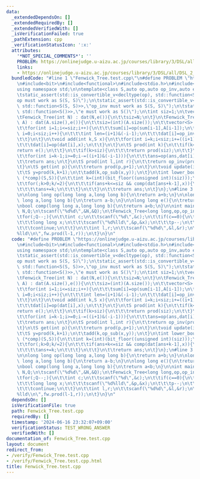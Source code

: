 ```yaml
---
data:
  _extendedDependsOn: []
  _extendedRequiredBy: []
  _extendedVerifiedWith: []
  _isVerificationFailed: true
  _pathExtension: cpp
  _verificationStatusIcon: ':x:'
  attributes:
    '*NOT_SPECIAL_COMMENTS*': ''
    PROBLEM: https://onlinejudge.u-aizu.ac.jp/courses/library/3/DSL/all/DSL_2_B
    links:
    - https://onlinejudge.u-aizu.ac.jp/courses/library/3/DSL/all/DSL_2_B
  bundledCode: "#line 1 \"Fenwick_Tree.test.cpp\"\n#define PROBLEM \"https://onlinejudge.u-aizu.ac.jp/courses/library/3/DSL/all/DSL_2_B\"\
    \n#include<bit>\n#include<functional>\n#include<stdio.h>\n#include<vector>\n\n\
    using namespace std;\n\ntemplate<class S,auto op,auto op_inv,auto e>\nstruct Fenwick_Tree{\n\
    \tstatic_assert(std::is_convertible_v<decltype(op), std::function<S(S, S)>>,\"\
    op must work as S(S, S)\");\n\tstatic_assert(std::is_convertible_v<decltype(op_inv),\
    \ std::function<S(S, S)>>,\"op_inv must work as S(S, S)\");\n\tstatic_assert(std::is_convertible_v<decltype(e),\
    \ std::function<S()>>,\"e must work as S()\");\n\tint siz=1;\n\tvector<S> dat;\n\
    \tFenwick_Tree(int N) : dat(N,e()){\n\t\tsiz=N;\n\t}\n\tFenwick_Tree(vector<S>\
    \ A) : dat(A.size(),e()){\n\t\tsiz=(int)(A.size());\n\t\tvector<S> sum(siz+1,e());\n\
    \t\tfor(int i=1;i<=siz;i++){\n\t\t\tsum[i]=op(sum[i-1],A[i-1]);\n\t\t}\n\t\tfor(int\
    \ i=0;i<siz;i++){\n\t\t\tint len=(i+1)&(-i-1);\n\t\t\tdat[i]=op_inv(sum[i+1],sum[i+1-len]);\n\
    \t\t}\n\t}\n\tvoid add(int k,S x){\n\t\tfor(int i=k;i<siz;i+=((i+1)&(-i-1))){\n\
    \t\t\tdat[i]=op(dat[i],x);\n\t\t}\n\t}\n\tS prod(int k){\n\t\tif(k<=0){\n\t\t\t\
    return e();\n\t\t}\n\t\tif(k>siz){\n\t\t\treturn prod(siz);\n\t\t}\n\t\tS ans=e();\n\
    \t\tfor(int i=k-1;i>=0;i-=((i+1)&(-i-1))){\n\t\t\tans=op(ans,dat[i]);\n\t\t}\n\
    \t\treturn ans;\n\t}\n\tS prod(int l,int r){\n\t\treturn op_inv(prod(r),prod(l));\n\
    \t}\n\tS get(int p){\n\t\treturn prod(p,p+1);\n\t}\n\tvoid update(int k,S x){\n\
    \t\tS y=prod(k,k+1);\n\t\tadd(k,op_sub(x,y));\n\t}\n\tint lower_bound(S x,bool\
    \ (*comp)(S,S)){\n\t\tint k=(int)(bit_floor((unsigned int)(siz)));\n\t\tint ans=0;\n\
    \t\tfor(;k>0;k/=2){\n\t\t\tif(ans+k<=siz && comp(dat[ans+k-1],x)){\n\t\t\t\tx=op_inv(x,dat[ans+k-1]);\n\
    \t\t\t\tans+=k;\n\t\t\t}\n\t\t}\n\t\treturn ans;\n\t}\n};\n#line 3 \"verify/verify-yosupo-datastructure/point_add_range_sum.test.cpp\"\
    \n\nlong long op(long long a,long long b){\n\treturn a+b;\n}\n\nlong long op_inv(long\
    \ long a,long long b){\n\treturn a-b;\n}\n\nlong long e(){\n\treturn 0LL;\n}\n\
    \nbool comp(long long a,long long b){\n\treturn a<b;\n}\n\nint main(){\n\tint\
    \ N,Q;\n\tscanf(\"%d%d\",&N,&Q);\n\tFenwick_Tree<long long,op,op_inv,e> fw(N);\n\
    \tfor(;Q--;){\n\t\tint c;\n\t\tscanf(\"%d\",&c);\n\t\tif(c==0){\n\t\t\tint p;\n\
    \t\t\tlong long x;\n\t\t\tscanf(\"%d%lld\",&p,&x);\n\t\t\tp--;\n\t\t\tfw.add(p,x);\n\
    \t\t\tcontinue;\n\t\t}\n\t\tint l,r;\n\t\tscanf(\"%d%d\",&l,&r);\n\t\tprintf(\"\
    %lld\\n\",fw.prod(l-1,r));\n\t}\n}\n"
  code: "#define PROBLEM \"https://onlinejudge.u-aizu.ac.jp/courses/library/3/DSL/all/DSL_2_B\"\
    \n#include<bit>\n#include<functional>\n#include<stdio.h>\n#include<vector>\n\n\
    using namespace std;\n\ntemplate<class S,auto op,auto op_inv,auto e>\nstruct Fenwick_Tree{\n\
    \tstatic_assert(std::is_convertible_v<decltype(op), std::function<S(S, S)>>,\"\
    op must work as S(S, S)\");\n\tstatic_assert(std::is_convertible_v<decltype(op_inv),\
    \ std::function<S(S, S)>>,\"op_inv must work as S(S, S)\");\n\tstatic_assert(std::is_convertible_v<decltype(e),\
    \ std::function<S()>>,\"e must work as S()\");\n\tint siz=1;\n\tvector<S> dat;\n\
    \tFenwick_Tree(int N) : dat(N,e()){\n\t\tsiz=N;\n\t}\n\tFenwick_Tree(vector<S>\
    \ A) : dat(A.size(),e()){\n\t\tsiz=(int)(A.size());\n\t\tvector<S> sum(siz+1,e());\n\
    \t\tfor(int i=1;i<=siz;i++){\n\t\t\tsum[i]=op(sum[i-1],A[i-1]);\n\t\t}\n\t\tfor(int\
    \ i=0;i<siz;i++){\n\t\t\tint len=(i+1)&(-i-1);\n\t\t\tdat[i]=op_inv(sum[i+1],sum[i+1-len]);\n\
    \t\t}\n\t}\n\tvoid add(int k,S x){\n\t\tfor(int i=k;i<siz;i+=((i+1)&(-i-1))){\n\
    \t\t\tdat[i]=op(dat[i],x);\n\t\t}\n\t}\n\tS prod(int k){\n\t\tif(k<=0){\n\t\t\t\
    return e();\n\t\t}\n\t\tif(k>siz){\n\t\t\treturn prod(siz);\n\t\t}\n\t\tS ans=e();\n\
    \t\tfor(int i=k-1;i>=0;i-=((i+1)&(-i-1))){\n\t\t\tans=op(ans,dat[i]);\n\t\t}\n\
    \t\treturn ans;\n\t}\n\tS prod(int l,int r){\n\t\treturn op_inv(prod(r),prod(l));\n\
    \t}\n\tS get(int p){\n\t\treturn prod(p,p+1);\n\t}\n\tvoid update(int k,S x){\n\
    \t\tS y=prod(k,k+1);\n\t\tadd(k,op_sub(x,y));\n\t}\n\tint lower_bound(S x,bool\
    \ (*comp)(S,S)){\n\t\tint k=(int)(bit_floor((unsigned int)(siz)));\n\t\tint ans=0;\n\
    \t\tfor(;k>0;k/=2){\n\t\t\tif(ans+k<=siz && comp(dat[ans+k-1],x)){\n\t\t\t\tx=op_inv(x,dat[ans+k-1]);\n\
    \t\t\t\tans+=k;\n\t\t\t}\n\t\t}\n\t\treturn ans;\n\t}\n};\n#line 3 \"verify/verify-yosupo-datastructure/point_add_range_sum.test.cpp\"\
    \n\nlong long op(long long a,long long b){\n\treturn a+b;\n}\n\nlong long op_inv(long\
    \ long a,long long b){\n\treturn a-b;\n}\n\nlong long e(){\n\treturn 0LL;\n}\n\
    \nbool comp(long long a,long long b){\n\treturn a<b;\n}\n\nint main(){\n\tint\
    \ N,Q;\n\tscanf(\"%d%d\",&N,&Q);\n\tFenwick_Tree<long long,op,op_inv,e> fw(N);\n\
    \tfor(;Q--;){\n\t\tint c;\n\t\tscanf(\"%d\",&c);\n\t\tif(c==0){\n\t\t\tint p;\n\
    \t\t\tlong long x;\n\t\t\tscanf(\"%d%lld\",&p,&x);\n\t\t\tp--;\n\t\t\tfw.add(p,x);\n\
    \t\t\tcontinue;\n\t\t}\n\t\tint l,r;\n\t\tscanf(\"%d%d\",&l,&r);\n\t\tprintf(\"\
    %lld\\n\",fw.prod(l-1,r));\n\t}\n}\n"
  dependsOn: []
  isVerificationFile: true
  path: Fenwick_Tree.test.cpp
  requiredBy: []
  timestamp: '2024-06-16 23:32:07+09:00'
  verificationStatus: TEST_WRONG_ANSWER
  verifiedWith: []
documentation_of: Fenwick_Tree.test.cpp
layout: document
redirect_from:
- /verify/Fenwick_Tree.test.cpp
- /verify/Fenwick_Tree.test.cpp.html
title: Fenwick_Tree.test.cpp
---
```

